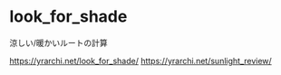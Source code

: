 # look_for_shade
涼しい/暖かいルートの計算

https://yrarchi.net/look_for_shade/
https://yrarchi.net/sunlight_review/
